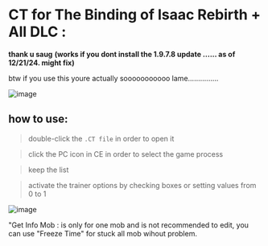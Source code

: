 # CT for The Binding of Isaac Rebirth + All DLC :
**thank u saug**
**(works if you dont install the 1.9.7.8 update ...... as of 12/21/24. might fix)**

btw if you use this youre actually sooooooooooo lame...............


![image](https://github.com/user-attachments/assets/895855f0-c29f-43f7-828a-8c00fa185d98)



## how to use:

> double-click the ```.CT file``` in order to open it

> click the PC icon in CE in order to select the game process

> keep the list

> activate the trainer options by checking boxes or setting values from 0 to 1

![image](https://github.com/user-attachments/assets/1cf0dfe7-db3b-4a5b-a3ad-3aeb1be2d34b)

"Get Info Mob : is only for one mob and is not recommended to edit, you can use "Freeze Time" for stuck all mob wihout problem.
